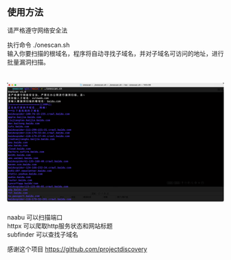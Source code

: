 ## **使用方法**
请严格遵守网络安全法

执行命令 ./onescan.sh <br>
输入你要扫描的根域名，程序将自动寻找子域名，并对子域名可访问的地址，进行批量漏洞扫描。<br>


<h1 align="center">
  <img src="https://github.com/wooluo/onescan/blob/main/image.png" alt="onescan" width="700px"></a>
</h1>

naabu 可以扫描端口<br>
httpx 可以爬取http服务状态和网站标题<br>
subfinder 可以查找子域名<br>

感谢这个项目 https://github.com/projectdiscovery
